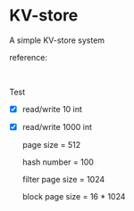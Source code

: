 # KV-store
A simple KV-store system

reference:

[C++ Bloom Filter Library]:https://github.com/ArashPartow/bloom

​	

Test

- [x] read/write 10 int

  

- [x] read/write 1000 int

  page size = 512

  hash number = 100

  filter page size = 1024

  block page size = 16 * 1024